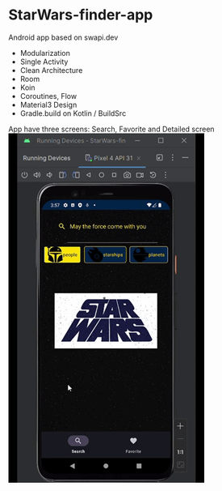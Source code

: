 # StarWars-finder-app
Android app based on swapi.dev

- Modularization
- Single Activity
- Clean Architecture
- Room
- Koin
- Coroutines, Flow
- Material3 Design
- Gradle.build on Kotlin / BuildSrc

App have three screens: Search, Favorite and Detailed screen
![alt text](https://github.com/footgear404/StarWars-finder-app/blob/main/media/demo.gif)